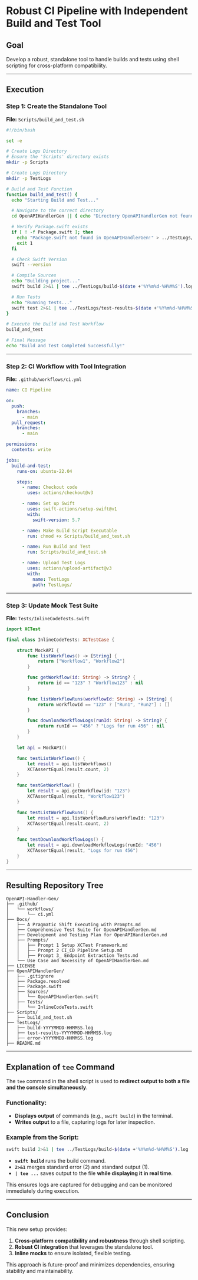 # Robust CI Pipeline with Independent Build and Test Tool

## Goal

Develop a robust, standalone tool to handle builds and tests using shell scripting for cross-platform compatibility.

---

## Execution

### Step 1: Create the Standalone Tool

**File:** `Scripts/build_and_test.sh`

```bash
#!/bin/bash

set -e

# Create Logs Directory
# Ensure the 'Scripts' directory exists
mkdir -p Scripts

# Create Logs Directory
mkdir -p TestLogs

# Build and Test Function
function build_and_test() {
  echo "Starting Build and Test..."

  # Navigate to the correct directory
  cd OpenAPIHandlerGen || { echo "Directory OpenAPIHandlerGen not found!"; exit 1; }

  # Verify Package.swift exists
  if [ ! -f Package.swift ]; then
    echo "Package.swift not found in OpenAPIHandlerGen!" > ../TestLogs/error-$(date +'%Y%m%d-%H%M%S').log
    exit 1
  fi

  # Check Swift Version
  swift --version

  # Compile Sources
  echo "Building project..."
  swift build 2>&1 | tee ../TestLogs/build-$(date +'%Y%m%d-%H%M%S').log

  # Run Tests
  echo "Running tests..."
  swift test 2>&1 | tee ../TestLogs/test-results-$(date +'%Y%m%d-%H%M%S').log
}

# Execute the Build and Test Workflow
build_and_test

# Final Message
echo "Build and Test Completed Successfully!"
```

---

### Step 2: CI Workflow with Tool Integration

**File:** `.github/workflows/ci.yml`

```yaml
name: CI Pipeline

on:
  push:
    branches:
      - main
  pull_request:
    branches:
      - main

permissions:
  contents: write

jobs:
  build-and-test:
    runs-on: ubuntu-22.04

    steps:
      - name: Checkout code
        uses: actions/checkout@v3

      - name: Set up Swift
        uses: swift-actions/setup-swift@v1
        with:
          swift-version: 5.7

      - name: Make Build Script Executable
        run: chmod +x Scripts/build_and_test.sh

      - name: Run Build and Test
        run: Scripts/build_and_test.sh

      - name: Upload Test Logs
        uses: actions/upload-artifact@v3
        with:
          name: TestLogs
          path: TestLogs/
```

---

### Step 3: Update Mock Test Suite

**File:** `Tests/InlineCodeTests.swift`

```swift
import XCTest

final class InlineCodeTests: XCTestCase {

    struct MockAPI {
        func listWorkflows() -> [String] {
            return ["Workflow1", "Workflow2"]
        }

        func getWorkflow(id: String) -> String? {
            return id == "123" ? "Workflow123" : nil
        }

        func listWorkflowRuns(workflowId: String) -> [String] {
            return workflowId == "123" ? ["Run1", "Run2"] : []
        }

        func downloadWorkflowLogs(runId: String) -> String? {
            return runId == "456" ? "Logs for run 456" : nil
        }
    }

    let api = MockAPI()

    func testListWorkflows() {
        let result = api.listWorkflows()
        XCTAssertEqual(result.count, 2)
    }

    func testGetWorkflow() {
        let result = api.getWorkflow(id: "123")
        XCTAssertEqual(result, "Workflow123")
    }

    func testListWorkflowRuns() {
        let result = api.listWorkflowRuns(workflowId: "123")
        XCTAssertEqual(result.count, 2)
    }

    func testDownloadWorkflowLogs() {
        let result = api.downloadWorkflowLogs(runId: "456")
        XCTAssertEqual(result, "Logs for run 456")
    }
}
```

---

## Resulting Repository Tree

```
OpenAPI-Handler-Gen/
├── .github/
│   └── workflows/
│       └── ci.yml
├── Docs/
│   ├── A Pragmatic Shift Executing with Prompts.md
│   ├── Comprehensive Test Suite for OpenAPIHandlerGen.md
│   ├── Development and Testing Plan for OpenAPIHandlerGen.md
│   ├── Prompts/
│   │   ├── Prompt 1 Setup XCTest Framework.md
│   │   ├── Prompt 2 CI_CD Pipeline Setup.md
│   │   ├── Prompt 3_ Endpoint Extraction Tests.md
│   └── Use Case and Necessity of OpenAPIHandlerGen.md
├── LICENSE
├── OpenAPIHandlerGen/
│   ├── .gitignore
│   ├── Package.resolved
│   ├── Package.swift
│   ├── Sources/
│   │   └── OpenAPIHandlerGen.swift
│   ├── Tests/
│   │   └── InlineCodeTests.swift
├── Scripts/
│   ├── build_and_test.sh
├── TestLogs/
│   ├── build-YYYYMMDD-HHMMSS.log
│   ├── test-results-YYYYMMDD-HHMMSS.log
│   ├── error-YYYYMMDD-HHMMSS.log
├── README.md
```

---

## Explanation of `tee` Command

The `tee` command in the shell script is used to **redirect output to both a file and the console simultaneously**.

### Functionality:

- **Displays output** of commands (e.g., `swift build`) in the terminal.
- **Writes output** to a file, capturing logs for later inspection.

### Example from the Script:

```bash
swift build 2>&1 | tee ../TestLogs/build-$(date +'%Y%m%d-%H%M%S').log
```

- **`swift build`** runs the build command.
- **`2>&1`** merges standard error (2) and standard output (1).
- **`| tee ...`** saves output to the file **while displaying it in real time**.

This ensures logs are captured for debugging and can be monitored immediately during execution.

---

## Conclusion

This new setup provides:

1. **Cross-platform compatibility and robustness** through shell scripting.
2. **Robust CI integration** that leverages the standalone tool.
3. **Inline mocks** to ensure isolated, flexible testing.

This approach is future-proof and minimizes dependencies, ensuring stability and maintainability.

